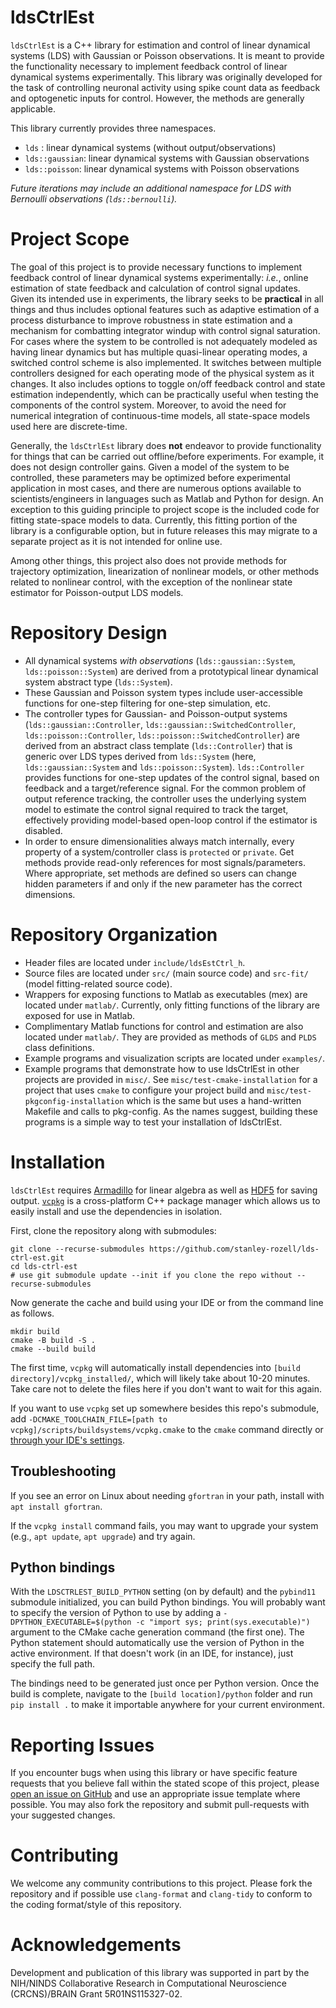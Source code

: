 # ldsCtrlEst
`ldsCtrlEst` is a C++ library for estimation and control of linear dynamical systems (LDS) with Gaussian or Poisson observations. It is meant to provide the functionality necessary to implement feedback control of linear dynamical systems experimentally. This library was originally developed for the task of controlling neuronal activity using spike count data as feedback and optogenetic inputs for control. However, the methods are generally applicable.

This library currently provides three namespaces.
 - `lds` : linear dynamical systems (without output/observations)
 - `lds::gaussian`: linear dynamical systems with Gaussian observations
 - `lds::poisson`: linear dynamical systems with Poisson observations

*Future iterations may include an additional namespace for LDS with Bernoulli observations (`lds::bernoulli`).*

# Project Scope
The goal of this project is to provide necessary functions to implement feedback control of linear dynamical systems experimentally: *i.e.*, online estimation of state feedback and calculation of control signal updates. Given its intended use in experiments, the library seeks to be **practical** in all things and thus includes optional features such as adaptive estimation of a process disturbance to improve robustness in state estimation and a mechanism for combatting integrator windup with control signal saturation. For cases where the system to be controlled is not adequately modeled as having linear dynamics but has multiple quasi-linear operating modes, a switched control scheme is also implemented. It switches between multiple controllers designed for each operating mode of the physical system as it changes. It also includes options to toggle on/off feedback control and state estimation independently, which can be practically useful when testing the components of the control system. Moreover, to avoid the need for numerical integration of continuous-time models, all state-space models used here are discrete-time.

Generally, the `ldsCtrlEst` library does **not** endeavor to provide functionality for things that can be carried out offline/before experiments. For example, it does not design controller gains. Given a model of the system to be controlled, these parameters may be optimized before experimental application in most cases, and there are numerous options available to scientists/engineers in languages such as Matlab and Python for design. An exception to this guiding principle to project scope is the included code for fitting state-space models to data. Currently, this fitting portion of the library is a configurable option, but in future releases this may migrate to a separate project as it is not intended for online use.

Among other things, this project also does not provide methods for trajectory optimization, linearization of nonlinear models, or other methods related to nonlinear control, with the exception of the nonlinear state estimator for Poisson-output LDS models.

# Repository Design
- All dynamical systems *with observations* (`lds::gaussian::System`, `lds::poisson::System`) are derived from a prototypical linear dynamical system abstract type (`lds::System`).
- These Gaussian and Poisson system types include user-accessible functions for one-step filtering for one-step simulation, etc.
- The controller types for Gaussian- and Poisson-output systems (`lds::gaussian::Controller`, `lds::gaussian::SwitchedController`, `lds::poisson::Controller`, `lds::poisson::SwitchedController`) are derived from an abstract class template (`lds::Controller`) that is generic over LDS types derived from `lds::System` (here, `lds::gaussian::System` and `lds::poisson::System`). `lds::Controller` provides functions for one-step updates of the control signal, based on feedback and a target/reference signal. For the common problem of output reference tracking, the controller uses the underlying system model to estimate the control signal required to track the target, effectively providing model-based open-loop control if the estimator is disabled.
- In order to ensure dimensionalities always match internally, every property of a system/controller class is `protected` or `private`. Get methods provide read-only references for most signals/parameters. Where appropriate, set methods are defined so users can change hidden parameters if and only if the new parameter has the correct dimensions.
# Repository Organization
- Header files are located under `include/ldsEstCtrl_h`.
- Source files are located under `src/` (main source code) and `src-fit/` (model fitting-related source code).
- Wrappers for exposing functions to Matlab as executables (mex) are located under `matlab/`. Currently, only fitting functions of the library are exposed for use in Matlab.
- Complimentary Matlab functions for control and estimation are also located under `matlab/`. They are provided as methods of `GLDS` and `PLDS` class definitions.
- Example programs and visualization scripts are located under `examples/`.
- Example programs that demonstrate how to use ldsCtrlEst in other projects are provided in `misc/`. See `misc/test-cmake-installation` for a project that uses `cmake` to configure your project build and `misc/test-pkgconfig-installation` which is the same but uses a hand-written Makefile and calls to pkg-config. As the names suggest, building these programs is a simple way to test your installation of ldsCtrlEst.


# Installation
`ldsCtrlEst` requires [Armadillo](http://arma.sourceforge.net/) for linear algebra as well as [HDF5](https://www.hdfgroup.org/downloads/hdf5/) for saving output. [`vcpkg`](https://vcpkg.io/) is a cross-platform C++ package manager which allows us to easily install and use the dependencies in isolation.

First, clone the repository along with submodules:
```
git clone --recurse-submodules https://github.com/stanley-rozell/lds-ctrl-est.git 
cd lds-ctrl-est
# use git submodule update --init if you clone the repo without --recurse-submodules
```

Now generate the cache and build using your IDE or from the command line as follows.
```
mkdir build
cmake -B build -S .
cmake --build build
```

The first time, `vcpkg` will automatically install dependencies into `[build directory]/vcpkg_installed/`, which will likely take about 10-20 minutes. Take care not to delete the files here if you don't want to wait for this again.

If you want to use `vcpkg` set up somewhere besides this repo's submodule, add `-DCMAKE_TOOLCHAIN_FILE=[path to vcpkg]/scripts/buildsystems/vcpkg.cmake` to the `cmake` command directly or [through your IDE's settings](https://github.com/microsoft/vcpkg#using-vcpkg-with-cmake).

## Troubleshooting
If you see an error on Linux about needing `gfortran` in your path, install with `apt install gfortran`.

If the `vcpkg install` command fails, you may want to upgrade your system (e.g., `apt update`, `apt upgrade`) and try again.

## Python bindings
With the `LDSCTRLEST_BUILD_PYTHON` setting (on by default) and the `pybind11` submodule initialized, you can build Python bindings. You will probably want to specify the version of Python to use by adding a `-DPYTHON_EXECUTABLE=$(python -c "import sys; print(sys.executable)")` argument to the CMake cache generation command (the first one). The Python statement should automatically use the version of Python in the active environment. If that doesn't work (in an IDE, for instance), just specify the full path.

The bindings need to be generated just once per Python version. Once the build is complete, navigate to the `[build location]/python` folder and run `pip install .` to make it importable anywhere for your current environment.

# Reporting Issues
If you encounter bugs when using this library or have specific feature requests that you believe fall within the stated scope of this project, please [open an issue on GitHub](https://github.com/stanley-rozell/lds-ctrl-est/issues) and use an appropriate issue template where possible. You may also fork the repository and submit pull-requests with your suggested changes.

# Contributing
We welcome any community contributions to this project. Please fork the repository and if possible use `clang-format` and `clang-tidy` to conform to the coding format/style of this repository.

# Acknowledgements

Development and publication of this library was supported in part by the NIH/NINDS Collaborative Research in Computational Neuroscience (CRCNS)/BRAIN Grant 5R01NS115327-02.
